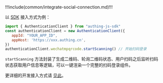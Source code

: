 <IntegrationDetailCard title="开始开发接入">

!!!include(common/integrate-social-connection.md)!!!

以 [SDK](/reference/sdk-for-node/authentication/QrCodeAuthenticationClient.md) 接入方式为例：

```javascript
import { AuthenticationClient } from "authing-js-sdk"
const authenticationClient = new AuthenticationClient({
   appId: "YOUR_APP_ID",
   appHost: 'https://xxx.authing.cn',
})
authenticationClient.wechatmpqrcode.startScanning() // 开始扫码登录
```

`startScanning` 方法封装了生成二维码、轮询二维码状态、用户扫码之后监听扫码状态获取用户信息等逻辑，可以一键渲染一个完整的扫码登录组件。

更详细的开发接入方式请 [见此](/guides/authentication/social/#详细接入方法)。

</IntegrationDetailCard>